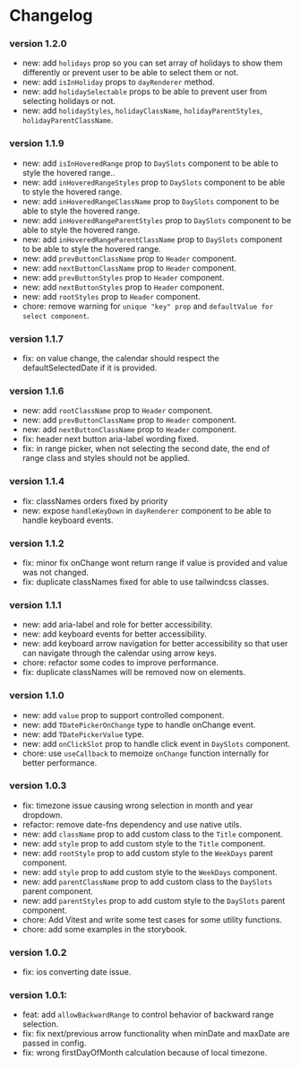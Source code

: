 # Changelog

### version 1.2.0

- new: add `holidays` prop so you can set array of holidays to show them differently or prevent user to be able to select them or not.
- new: add `isInHoliday` props to `dayRenderer` method.
- new: add `holidaySelectable` props to be able to prevent user from selecting holidays or not.
- new: add `holidayStyles`, `holidayClassName`, `holidayParentStyles`, `holidayParentClassName`.

### version 1.1.9

- new: add `isInHoveredRange` prop to `DaySlots` component to be able to style the hovered range..
- new: add `inHoveredRangeStyles` prop to `DaySlots` component to be able to style the hovered range.
- new: add `inHoveredRangeClassName` prop to `DaySlots` component to be able to style the hovered range.
- new: add `inHoveredRangeParentStyles` prop to `DaySlots` component to be able to style the hovered range.
- new: add `inHoveredRangeParentClassName` prop to `DaySlots` component to be able to style the hovered range.
- new: add `prevButtonClassName` prop to `Header` component.
- new: add `nextButtonClassName` prop to `Header` component.
- new: add `prevButtonStyles` prop to `Header` component.
- new: add `nextButtonStyles` prop to `Header` component.
- new: add `rootStyles` prop to `Header` component.
- chore: remove warning for `unique "key" prop` and `defaultValue for select component`.

### version 1.1.7

- fix: on value change, the calendar should respect the defaultSelectedDate if it is provided.

### version 1.1.6

- new: add `rootClassName` prop to `Header` component.
- new: add `prevButtonClassName` prop to `Header` component.
- new: add `nextButtonClassName` prop to `Header` component.
- fix: header next button aria-label wording fixed.
- fix: in range picker, when not selecting the second date, the end of range class and styles should not be applied.

### version 1.1.4

- fix: classNames orders fixed by priority
- new: expose `handleKeyDown` in `dayRenderer` component to be able to handle keyboard events.

### version 1.1.2

- fix: minor fix onChange wont return range if value is provided and value was not changed.
- fix: duplicate classNames fixed for able to use tailwindcss classes.

### version 1.1.1

- new: add aria-label and role for better accessibility.
- new: add keyboard events for better accessibility.
- new: add keyboard arrow navigation for better accessibility so that user can navigate through the calendar using arrow keys.
- chore: refactor some codes to improve performance.
- fix: duplicate classNames will be removed now on elements.

### version 1.1.0

- new: add `value` prop to support controlled component.
- new: add `TDatePickerOnChange` type to handle onChange event.
- new: add `TDatePickerValue` type.
- new: add `onClickSlot` prop to handle click event in `DaySlots` component.
- chore: use `useCallback` to memoize `onChange` function internally for better performance.

### version 1.0.3

- fix: timezone issue causing wrong selection in month and year dropdown.
- refactor: remove date-fns dependency and use native utils.
- new: add `className` prop to add custom class to the `Title` component.
- new: add `style` prop to add custom style to the `Title` component.
- new: add `rootStyle` prop to add custom style to the `WeekDays` parent component.
- new: add `style` prop to add custom style to the `WeekDays` component.
- new: add `parentClassName` prop to add custom class to the `DaySlots` parent component.
- new: add `parentStyles` prop to add custom style to the `DaySlots` parent component.
- chore: Add Vitest and write some test cases for some utility functions.
- chore: add some examples in the storybook.

### version 1.0.2

- fix: ios converting date issue.

### version 1.0.1:

- feat: add `allowBackwardRange` to control behavior of backward range selection.
- fix: fix next/previous arrow functionality when minDate and maxDate are passed in config.
- fix: wrong firstDayOfMonth calculation because of local timezone.
